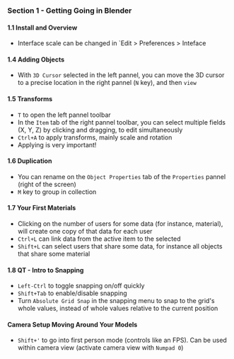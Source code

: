 ### Section 1 - Getting Going in Blender

#### 1.1 Install and Overview
- Interface scale can be changed in `Edit > Preferences > Inteface

#### 1.4 Adding Objects

- With `3D Cursor` selected in the left pannel, you can move the 3D cursor to a precise location in the right pannel (`N` key), and then `view`

#### 1.5 Transforms

- `T` to open the left pannel toolbar
- In the `Item` tab of the right pannel toolbar, you can select multiple fields (X, Y, Z) by clicking and dragging, to edit simultaneously
- `Ctrl+A` to apply transforms, mainly scale and rotation
- Applying is very important!

#### 1.6 Duplication

- You can rename on the `Object Properties` tab of the `Properties` pannel (right of the screen)
- `M` key to group in collection

#### 1.7 Your First Materials

- Clicking on the number of users for some data (for instance, material), will create one copy of that data for each user
- `Ctrl+L` can link data from the active item to the selected
- `Shift+L` can select users that share some data, for instance all objects that share some material

#### 1.8 QT - Intro to Snapping

- `Left-Ctrl` to toggle snapping on/off quickly 
- `Shift+Tab` to enable/disable snapping
- Turn `Absolute Grid Snap` in the snapping menu to snap to the grid's whole values, instead of whole values relative to the current position

#### Camera Setup Moving Around Your Models

- `Shift+'` to go into first person mode (controls like an FPS). Can be used within camera view (activate camera view with `Numpad 0`)